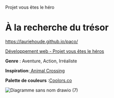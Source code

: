 Projet vous êtes le héro 


# À la recherche du trésor
https://lauriehoude.github.io/paco/

[ Développement web - Projet vous êtes le héros](https://smnarnold.com/projets/vous-etes-le-heros)

**Genre** : Aventure, Action, Irréaliste

**Inspiration**:[ Animal Crossing](https://www.animal-crossing.com/)

**Palette de couleurs** :[Coolors.co](https://coolors.co/7d84b2-8e9dcc-d9dbf1-f9f9ed-dbf4a7)

![Diagramme sans nom drawio (7)](https://user-images.githubusercontent.com/89647723/191823111-82d8325c-034b-43c5-889a-aa016781c60f.png)
